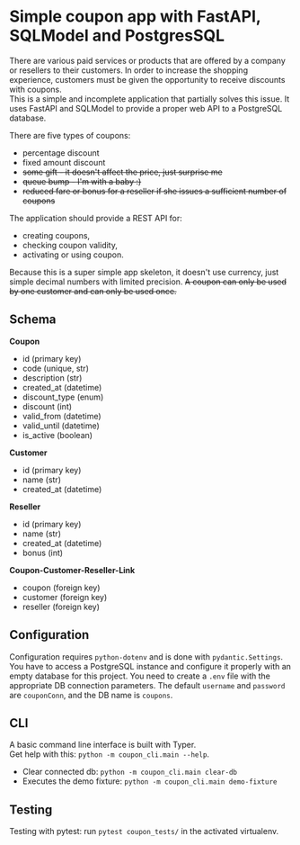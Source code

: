# Simple coupon app with FastAPI, SQLModel and PostgresSQL

There are various paid services or products that are offered by a company or resellers to their customers.
In order to increase the shopping experience, customers must be given the opportunity to receive discounts with coupons.  
This is a simple and incomplete application that partially solves this issue.
It uses FastAPI and SQLModel to provide a proper web API to a PostgreSQL database.

There are five types of coupons:

-   percentage discount
-   fixed amount discount
-   ~~some gift - it doesn't affect the price, just surprise me~~
-   ~~queue bump - I'm with a baby :)~~
-   ~~reduced fare or bonus for a reseller if she issues a sufficient number of coupons~~

The application should provide a REST API for:

-   creating coupons,
-   checking coupon validity,
-   activating or using coupon.

Because this is a super simple app skeleton, it doesn't use currency, just simple decimal numbers with limited precision.
~~A coupon can only be used by one customer and can only be used once.~~

## Schema

**Coupon**

-   id (primary key)
-   code (unique, str)
-   description (str)
-   created_at (datetime)
-   discount_type (enum)
-   discount (int)
-   valid_from (datetime)
-   valid_until (datetime)
-   is_active (boolean)

**Customer**

-   id (primary key)
-   name (str)
-   created_at (datetime)

**Reseller**

-   id (primary key)
-   name (str)
-   created_at (datetime)
-   bonus (int)

**Coupon-Customer-Reseller-Link**

-   coupon (foreign key)
-   customer (foreign key)
-   reseller (foreign key)

## Configuration

Configuration requires `python-dotenv` and is done with `pydantic.Settings`.
You have to access a PostgreSQL instance and configure it properly with an empty database for this project. You need to create a `.env` file with the appropriate DB connection parameters.
The default `username` and `password` are `couponConn`, and the DB name is `coupons`.

## CLI

A basic command line interface is built with Typer.  
Get help with this: `python -m coupon_cli.main --help`.

-   Clear connected db: `python -m coupon_cli.main clear-db`
-   Executes the demo fixture: `python -m coupon_cli.main demo-fixture`

## Testing

Testing with pytest: run `pytest coupon_tests/` in the activated virtualenv.
